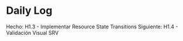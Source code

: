 ﻿# Daily Log

Hecho: H1.3 - Implementar Resource State Transitions
Siguiente: H1.4 - Validación Visual SRV


